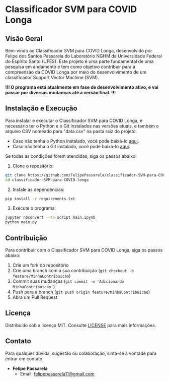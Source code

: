 # Classificador SVM para COVID Longa

## Visão Geral
Bem-vindo ao Classificador SVM para COVID Longa, desenvolvido por Felipe dos Santos Passarela do Laboratório NGHM da Universidade Federal do Espírito Santo (UFES). Este projeto é uma parte fundamental de uma pesquisa em andamento e tem como objetivo contribuir para a compreensão da COVID Longa por meio do desenvolvimento de um classificador Support Vector Machine (SVM). 

**!!! O programa está atualmente em fase de desenvolvimento ativo, e vai passar por diversas mudanças até a versão final. !!!**

## Instalação e Execução
Para instalar e executar o Classificador SVM para COVID Longa, é necessário ter o Python e o Git instalados nas versões atuais, e também o arquivo CSV nomeado para "data.csv" na pasta raiz do projeto.

- Caso não tenha o Python instalado, você pode baixá-lo [aqui](https://www.python.org/downloads/).
- Caso não tenha o Git instalado, você pode baixá-lo [aqui](https://git-scm.com/downloads).

Se todas as condições forem atendidas, siga os passos abaixo:

1. Clone o repositório:
```bash
git clone https://github.com/FelipePassarela/classificador-SVM-para-COVID-longa.git
cd classificador-SVM-para-COVID-longa
```
2. Instale as dependências:
```bash
pip install -r requirements.txt
```
3. Execute o programa:
```bash
jupyter nbconvert --to script main.ipynb
python main.py
```

## Contribuição
Para contribuir com o Classificador SVM para COVID Longa, siga os passos abaixo:

1. Crie um fork do repositório
2. Crie uma branch com a sua contribuição (`git checkout -b feature/MinhaContribuicao`)
3. Commit suas mudanças (`git commit -m 'Adicionando MinhaContribuicao'`)
4. Push para a branch (`git push origin feature/MinhaContribuicao`)
5. Abra um Pull Request

## Licença
Distribuído sob a licença MIT. Consulte [LICENSE](https://github.com/FelipePassarela/classificador-SVM-para-COVID-longa/blob/main/LICENSE) para mais informações.

## Contato
Para qualquer dúvida, sugestão ou colaboração, sinta-se à vontade para entrar em contato:

* __Felipe Passarela__
    * Email: felipepassarela11@gmail.com
